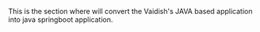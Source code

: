 This is the section where will convert the Vaidish's JAVA based application into java springboot application.
